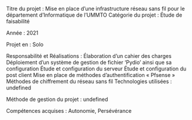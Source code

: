 Titre du projet : Mise en place d’une infrastructure réseau sans fil pour le département d’Informatique de l’UMMTO
Catégorie du projet : Étude de faisabilité

Année : 2021

Projet en : Solo

Responsabilité et Réalisations :
Élaboration d’un cahier des charges
Déploiement d’un système de gestion de fichier ‘Pydio’ ainsi que sa configuration
Étude et configuration du serveur
Étude et configuration du post client
Mise en place de méthodes d’authentification « Pfsense »
Méthodes de chiffrement du réseau sans fil
Technologies utilisées : undefined

Méthode de gestion du projet : undefined

Compétences acquises : Autonomie, Persévérance
